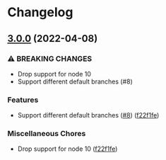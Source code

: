 # Changelog

## [3.0.0](https://www.github.com/phated/github-download-directory/compare/v2.0.0...v3.0.0) (2022-04-08)

### ⚠ BREAKING CHANGES

- Drop support for node 10
- Support different default branches (#8)

### Features

- Support different default branches ([#8](https://www.github.com/phated/github-download-directory/issues/8)) ([f22f1fe](https://www.github.com/phated/github-download-directory/commit/f22f1fe808c9279d96ae3f74ed48dad868ce7a0b))

### Miscellaneous Chores

- Drop support for node 10 ([f22f1fe](https://www.github.com/phated/github-download-directory/commit/f22f1fe808c9279d96ae3f74ed48dad868ce7a0b))
